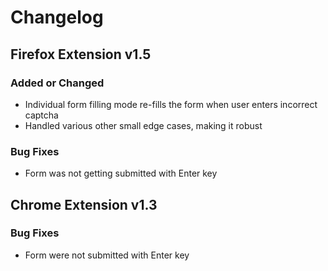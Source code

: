 # Changelog

## Firefox Extension v1.5

### Added or Changed
- Individual form filling mode re-fills the form when user enters incorrect captcha
- Handled various other small edge cases, making it robust

### Bug Fixes
- Form was not getting submitted with Enter key

## Chrome Extension v1.3

### Bug Fixes
- Form were not submitted with Enter key
